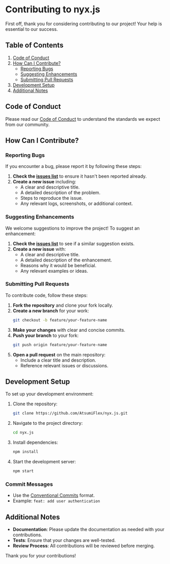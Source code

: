 # Contributing to nyx.js

First off, thank you for considering contributing to our project! Your help is essential to our success.

## Table of Contents

1. [Code of Conduct](#code-of-conduct)
2. [How Can I Contribute?](#how-can-i-contribute)
    - [Reporting Bugs](#reporting-bugs)
    - [Suggesting Enhancements](#suggesting-enhancements)
    - [Submitting Pull Requests](#submitting-pull-requests)
3. [Development Setup](#development-setup)
4. [Additional Notes](#additional-notes)

## Code of Conduct

Please read our [Code of Conduct](CODE_OF_CONDUCT.md) to understand the standards we expect from our community.

## How Can I Contribute?

### Reporting Bugs

If you encounter a bug, please report it by following these steps:

1. **Check the [issues list](https://github.com/AtsumiFlex/nyx.js/issues)** to ensure it hasn't been reported already.
2. **Create a new issue** including:
    - A clear and descriptive title.
    - A detailed description of the problem.
    - Steps to reproduce the issue.
    - Any relevant logs, screenshots, or additional context.

### Suggesting Enhancements

We welcome suggestions to improve the project! To suggest an enhancement:

1. **Check the [issues list](https://github.com/AtsumiFlex/nyx.js/issues)** to see if a similar suggestion exists.
2. **Create a new issue** with:
    - A clear and descriptive title.
    - A detailed description of the enhancement.
    - Reasons why it would be beneficial.
    - Any relevant examples or ideas.

### Submitting Pull Requests

To contribute code, follow these steps:

1. **Fork the repository** and clone your fork locally.
2. **Create a new branch** for your work:
    ```sh
    git checkout -b feature/your-feature-name
    ```
3. **Make your changes** with clear and concise commits.
4. **Push your branch** to your fork:
    ```sh
    git push origin feature/your-feature-name
    ```
5. **Open a pull request** on the main repository:
    - Include a clear title and description.
    - Reference relevant issues or discussions.

## Development Setup

To set up your development environment:

1. Clone the repository:
    ```sh
    git clone https://github.com/AtsumiFlex/nyx.js.git
    ```
2. Navigate to the project directory:
    ```sh
    cd nyx.js
    ```
3. Install dependencies:
    ```sh
    npm install
    ```
4. Start the development server:
    ```sh
    npm start
    ```

### Commit Messages

- Use the [Conventional Commits](https://www.conventionalcommits.org/en/v1.0.0/) format.
- Example: `feat: add user authentication`

## Additional Notes

- **Documentation**: Please update the documentation as needed with your contributions.
- **Tests**: Ensure that your changes are well-tested.
- **Review Process**: All contributions will be reviewed before merging.

Thank you for your contributions!
